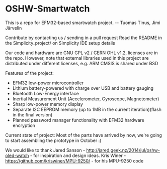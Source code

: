 # OSHW-Smartwatch
This is a repo for EFM32-based smartwatch project.
-- Tuomas Tinus, Jimi Järvelin

Contribute by contacting us / sending in a pull request
Read the README in the Simplicity_project/ on Simplicity IDE setup details

Our code and hardware are GNU GPL v2 / CERN OHL v1.2, licenses are in the repo. 
However, note that external libraries used in this project are distributed under different licenses, e.g. ARM CMSIS is shared under BSD

Features of the project: 
 - EFM32 low-power microcontroller
 - Lithium battery-powered with charge over USB and battery gauging
 - Bluetooth Low-Energy interface
 - Inertial Measurement Unit (Accelerometer, Gyroscope, Magnetometer)
 - Sharp low-power memory display
 - Separate I2C EEPROM memory (up to 1MB in the current iteration)(flash in the final version)
 - Planned password manager functionality with EFM32 hardware encryption

Current state of project: Most of the parts have arrived by now, we're going to start assembling the prototype in October :)

We would like to thank Jared Sanson - http://jared.geek.nz/2014/jul/oshw-oled-watch - for inspiration and design ideas.
Kris Winer - https://github.com/kriswiner/MPU-9250/ - for his MPU-9250 code
